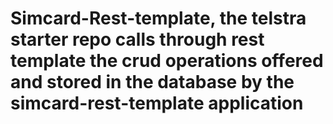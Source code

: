 # Simcard-Rest-template, the telstra starter repo calls through rest template the crud operations offered and stored in the database by the simcard-rest-template application
